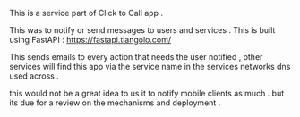 This is a service part of Click to Call app .


This was to notify or send messages to users and services . This is built using FastAPI : https://fastapi.tiangolo.com/


This sends emails to every action that needs the user notified , other services will find this app via the service name in the services networks dns used across .

this would not be a great idea to us it to notify mobile clients as much  . but its due for a review on the mechanisms and deployment .